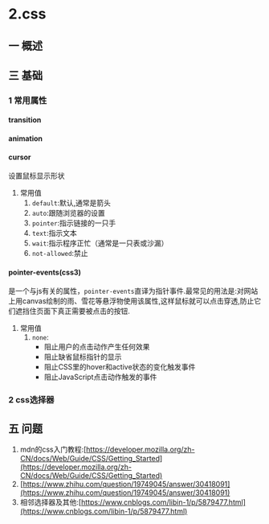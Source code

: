 # 2.css
## 一 概述
## 三 基础
### 1 常用属性
#### transition
#### animation
#### cursor
设置鼠标显示形状
1. 常用值
    1. `default`:默认,通常是箭头
    2. `auto`:跟随浏览器的设置
    3. `pointer`:指示链接的一只手
    4. `text`:指示文本
    5. `wait`:指示程序正忙（通常是一只表或沙漏）
    6. `not-allowed`:禁止
#### pointer-events(css3)
是一个与js有关的属性，`pointer-events`直译为指针事件.最常见的用法是:对网站上用canvas绘制的雨、雪花等悬浮物使用该属性,这样鼠标就可以点击穿透,防止它们遮挡住页面下真正需要被点击的按钮.
1. 常用值
    1. `none`:
        - 阻止用户的点击动作产生任何效果
        - 阻止缺省鼠标指针的显示
        - 阻止CSS里的hover和active状态的变化触发事件
        - 阻止JavaScript点击动作触发的事件

### 2 css选择器
## 五 问题
1. mdn的css入门教程:[https://developer.mozilla.org/zh-CN/docs/Web/Guide/CSS/Getting_Started](https://developer.mozilla.org/zh-CN/docs/Web/Guide/CSS/Getting_Started)
2. [https://www.zhihu.com/question/19749045/answer/30418091](https://www.zhihu.com/question/19749045/answer/30418091)
3. 相邻选择器及其他:[https://www.cnblogs.com/libin-1/p/5879477.html](https://www.cnblogs.com/libin-1/p/5879477.html)